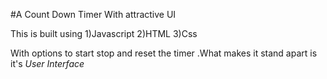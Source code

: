 #A Count Down Timer With attractive UI

This is built using 
1)Javascript 
2)HTML
3)Css 

With options to start stop and reset the timer .What makes it stand apart is it's *User Interface*

